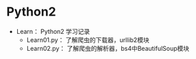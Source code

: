 # Python2
<ul>
<li>Learn： Python2 学习记录
<ul>
<li>Learn01.py： 了解爬虫的下载器，urllib2模块</li>
<li>Learn02.py： 了解爬虫的解析器，bs4中BeautifulSoup模块</li>
</ul>
</li>
</ul>
